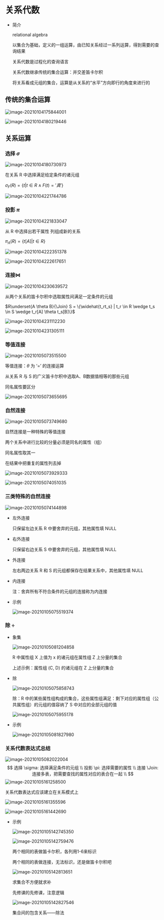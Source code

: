 # 关系代数

- 简介

  relational algebra

  以集合为基础，定义的一组运算，由已知关系经过一系列运算，得到需要的查询结果

  关系代数是过程化的查询语言

  关系代数继承传统的集合运算：并交差笛卡尔积
  
  将关系看成元组的集合，运算是从关系的“水平”方向即行的角度来进行的

## 传统的集合运算

![image-20210104175844001](https://gitee.com/twilight_h_1184651848/pic-go-img/raw/master/database/relationalLanguage/20210104180009.png)

![image-20210104180219446](https://gitee.com/twilight_h_1184651848/pic-go-img/raw/master/database/relationalLanguage/20210104180220.png)

## 关系运算

### 选择 $\sigma$

![image-20210104180730973](https://gitee.com/twilight_h_1184651848/pic-go-img/raw/master/database/relationalLanguage/20210104180732.png)

在关系 R 中选择满足给定条件的诸元组

$\sigma_F(R) = \{t | t \in R \wedge F(t)='真'\}$

![image-20210104221744786](https://gitee.com/twilight_h_1184651848/pic-go-img/raw/master/database/relationalLanguage/20210104221746.png)

### 投影 $\pi$

![image-20210104221833047](https://gitee.com/twilight_h_1184651848/pic-go-img/raw/master/database/relationalLanguage/20210104221928.png)

从 R 中选择出若干属性 列组成新的关系

$\pi_A(R) = \{t[A] | t \in R\}$

![image-20210104222351378](https://gitee.com/twilight_h_1184651848/pic-go-img/raw/master/database/relationalLanguage/20210104222352.png)

![image-20210104222617651](https://gitee.com/twilight_h_1184651848/pic-go-img/raw/master/database/relationalLanguage/20210104222619.png)

### 连接$\Join$

![image-20210104230639572](https://gitee.com/twilight_h_1184651848/pic-go-img/raw/master/database/relationalLanguage/20210104230640.png)

从两个关系的笛卡尔积中选取属性间满足一定条件的元组

$R\underset{A \theta B}{\Join} S = \{\widehat{t_rt_s} | t_r \in R \wedge t_s \in S \wedge t_r[A] \theta t_s[B]\}$

![image-20210104231112230](https://gitee.com/twilight_h_1184651848/pic-go-img/raw/master/database/relationalLanguage/20210104231113.png)

![image-20210104231305111](https://gitee.com/twilight_h_1184651848/pic-go-img/raw/master/database/relationalLanguage/20210104231306.png)

### 等值连接

![image-20210105073515500](https://gitee.com/twilight_h_1184651848/pic-go-img/raw/master/database/relationalLanguage/20210105073518.png)

等值连接：$\theta$ 为 ‘=’ 的连接运算

从关系 R 与 S 的广义笛卡尔积中选取A、B数据值相等的那些元组

同名属性要区分

![image-20210105073655695](https://gitee.com/twilight_h_1184651848/pic-go-img/raw/master/database/relationalLanguage/20210105073657.png)

### 自然连接

![image-20210105073749680](https://gitee.com/twilight_h_1184651848/pic-go-img/raw/master/database/relationalLanguage/20210105073750.png)

自然连接是一种特殊的等值连接

两个关系中进行比较的分量必须是同名的属性（组）

同名属性取其一

在结果中把重复的属性列去掉

![image-20210105073929333](https://gitee.com/twilight_h_1184651848/pic-go-img/raw/master/database/relationalLanguage/20210105073930.png)

![image-20210105074051035](https://gitee.com/twilight_h_1184651848/pic-go-img/raw/master/database/relationalLanguage/20210105074053.png)

### 三类特殊的自然连接

![image-20210105074144898](https://gitee.com/twilight_h_1184651848/pic-go-img/raw/master/database/relationalLanguage/20210105074146.png)

- 左外连接

  只保留左边关系 R 中要舍弃的元组，其他属性填 NULL

- 右外连接

  只保留右边关系 S 中要舍弃的元组，其他属性填 NULL

- 外连接

  左右两边关系 R 和 S 的元组都保存在结果关系中，其他属性填 NULL

- 内连接

  注：舍弃所有不符合条件的元组的连接称为内连接

- 示例

  ![image-20210105075519374](C:\Users\tzygl\AppData\Roaming\Typora\typora-user-images\image-20210105075519374.png)

### 除 $\div$

- 象集

  ![image-20210105081204858](https://gitee.com/twilight_h_1184651848/pic-go-img/raw/master/database/relationalLanguage/20210105081206.png)

  R 中属性组 X 上值为 x 的诸元组在属性组 Z 上分量的集合

  上述示例：属性组 (C, D) 的诸元组在 Z 上分量的集合

- 除

  ![image-20210105075858743](https://gitee.com/twilight_h_1184651848/pic-go-img/raw/master/database/relationalLanguage/20210105075900.png)

  除：R 中的某些属性组构成的集合，这些属性组满足：剩下对应的属性组（公共属性组）的元组的值容纳了 S 中对应的全部元组的值

  ![image-20210105075955178](https://gitee.com/twilight_h_1184651848/pic-go-img/raw/master/database/relationalLanguage/20210105075956.png)

- 示例

  ![image-20210105081827980](https://gitee.com/twilight_h_1184651848/pic-go-img/raw/master/database/relationalLanguage/20210105081829.png)

### 关系代数表达式总结

![image-20210105082022004](https://gitee.com/twilight_h_1184651848/pic-go-img/raw/master/database/relationalLanguage/20210105082023.png)
$$
选择 \sigma: 选择满足条件的元组 \\
投影 \pi: 选择需要的属性 \\
连接 \Join: 连接多表，把需要查找的属性对应的表合在一起 \\
$$
![image-20210105161258500](https://gitee.com/twilight_h_1184651848/pic-go-img/raw/master/database/relationalLanguage/20210105161300.png)

关系代数表达式应该建立在关系模式上

![image-20210105161355596](https://gitee.com/twilight_h_1184651848/pic-go-img/raw/master/database/relationalLanguage/20210105161357.png)

![image-20210105161442690](https://gitee.com/twilight_h_1184651848/pic-go-img/raw/master/database/relationalLanguage/20210105161444.png)

- 示例

  ![image-20210105142745350](https://gitee.com/twilight_h_1184651848/pic-go-img/raw/master/database/relationalLanguage/20210105142746.png)

  ![image-20210105142759476](https://gitee.com/twilight_h_1184651848/pic-go-img/raw/master/database/relationalLanguage/20210105142800.png)

  两个相同的表做笛卡尔积，各列用1-6来标识

  两个相同的表做连接，无法标识，还是做笛卡尔积吧

  ![image-20210105142813651](https://gitee.com/twilight_h_1184651848/pic-go-img/raw/master/database/relationalLanguage/20210105142817.png)

  求集合不方便就求补

  先修课的先修课，注意逻辑

  ![image-20210105142827546](https://gitee.com/twilight_h_1184651848/pic-go-img/raw/master/database/relationalLanguage/20210105142828.png)

  集合间的包含关系——除法